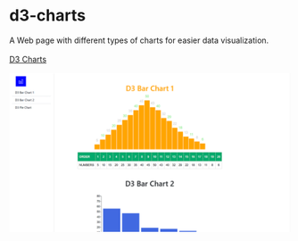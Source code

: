 # d3-charts
A Web page with different types of charts for easier data visualization.
<br><br>
<a href="" target="_blank">D3 Charts</a>
<br><br>
<img src="https://github.com/DobarBREND/d3-charts/blob/main/d3-charts.PNG" alt="D3 Charts">
